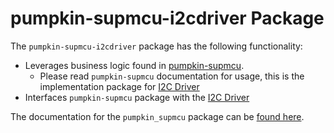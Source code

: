 # pumpkin-supmcu-i2cdriver Package

The `pumpkin-supmcu-i2cdriver` package has the following functionality:

* Leverages business logic found in [pumpkin-supmcu](https://pumpkin-supmcu.readthedocs.io/en/latest/index.html).
    + Please read `pumpkin-supmcu` documentation for usage, this is the implementation package for [I2C Driver](https://i2cdriver.com/)
* Interfaces `pumpkin-supmcu` package with the [I2C Driver](https://i2cdriver.com/)

The documentation for the `pumpkin_supmcu` package can be [found here](https://pumpkin-supmcu.readthedocs.io/en/latest/index.html).
